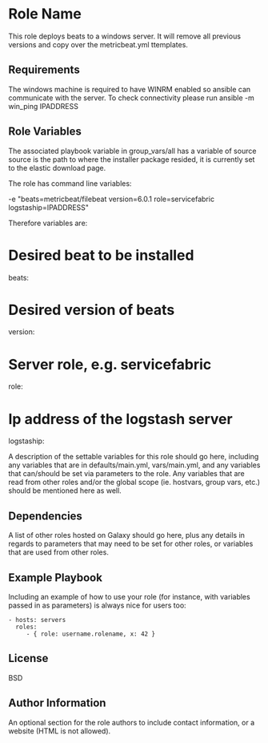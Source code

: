 Role Name
=========

This role deploys beats to a windows server.  It will remove all previous versions and copy over the metricbeat.yml ttemplates.

Requirements
------------

The windows machine is required to have WINRM enabled so ansible can communicate with the server.
To check connectivity please run ansible -m win_ping IPADDRESS

Role Variables
--------------

The associated playbook variable in group_vars/all has a variable of source
source is the path to where the installer package resided, it is currently set to the elastic download page.

The role has command line variables:

-e "beats=metricbeat/filebeat version=6.0.1 role=servicefabric logstaship=IPADDRESS"

Therefore variables are:

# Desired beat to be installed
beats:
# Desired version of beats
version:
# Server role, e.g. servicefabric
role:
# Ip address of the logstash server
logstaship:


A description of the settable variables for this role should go here, including any variables that are in defaults/main.yml, vars/main.yml, and any variables that can/should be set via parameters to the role. Any variables that are read from other roles and/or the global scope (ie. hostvars, group vars, etc.) should be mentioned here as well.

Dependencies
------------

A list of other roles hosted on Galaxy should go here, plus any details in regards to parameters that may need to be set for other roles, or variables that are used from other roles.

Example Playbook
----------------

Including an example of how to use your role (for instance, with variables passed in as parameters) is always nice for users too:

    - hosts: servers
      roles:
         - { role: username.rolename, x: 42 }

License
-------

BSD

Author Information
------------------

An optional section for the role authors to include contact information, or a website (HTML is not allowed).
